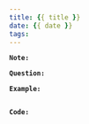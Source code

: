 ```yaml
---
title: {{ title }}
date: {{ date }}
tags:
---
```

**`Note:`**


**`Question:`**


**`Example:`**
```

```

**`Code:`**
```javascript

```